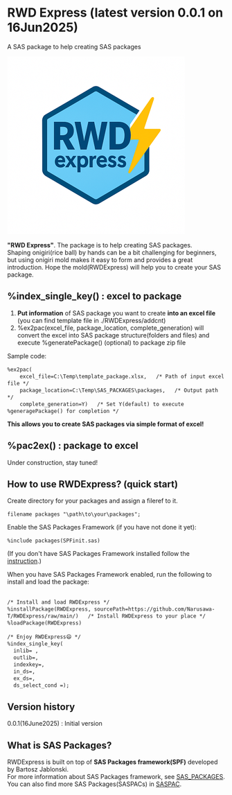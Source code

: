 # RWD Express (latest version 0.0.1 on 16Jun2025)
A SAS package to help creating SAS packages

![logo](https://github.com/Narusawa-T/RWDExpress/blob/main/RWDExpress_small.png)

**"RWD Express"**. The package is to help creating SAS packages. <br>Shaping onigiri(rice ball) by hands can be a bit challenging for beginners, but using onigiri mold makes it easy to form and provides a great introduction. Hope the mold(RWDExpress) will help you to create your SAS package.

## %index_single_key() : excel to package
1. **Put information** of SAS package you want to create **into an excel file** <br>(you can find template file in ./RWDExpress/addcnt)
2. %ex2pac(excel_file, package_location, complete_generation) will convert the excel into SAS package structure(folders and files) and execute %generatePackage() (optional) to package zip file

Sample code:
~~~sas
%ex2pac(
	excel_file=C:\Temp\template_package.xlsx,   /* Path of input excel file */
	package_location=C:\Temp\SAS_PACKAGES\packages,   /* Output path */
	complete_generation=Y)   /* Set Y(default) to execute %generagePackage() for completion */
~~~
**This allows you to create SAS packages via simple format of excel!**

## %pac2ex() : package to excel
Under construction, stay tuned!

## How to use RWDExpress? (quick start)
Create directory for your packages and assign a fileref to it.
~~~sas
filename packages "\path\to\your\packages";
~~~
 
Enable the SAS Packages Framework (if you have not done it yet):
~~~sas
%include packages(SPFinit.sas)
~~~
 
(If you don't have SAS Packages Framework installed follow the [instruction](https://github.com/yabwon/HoW-SASPackages/blob/main/Share%20your%20code%20with%20SAS%20Packages%20-%20a%20Hands-on-Workshop.md#how-to-install-the-sas-packages-framework).)
 
 
When you have SAS Packages Framework enabled, run the following to install and load the package:
 
~~~sas
 
/* Install and load RWDExpress */
%installPackage(RWDExpress, sourcePath=https://github.com/Narusawa-T/RWDExpress/raw/main/)   /* Install RWDExpress to your place */
%loadPackage(RWDExpress)
 
/* Enjoy RWDExpress😄 */
%index_single_key(
  inlib= ,
  outlib=,
  indexkey=,
  in_ds=,
  ex_ds=,
  ds_select_cond =);
~~~

## Version history
0.0.1(16June2025)	: Initial version

## What is SAS Packages?
RWDExpress is built on top of **SAS Packages framework(SPF)** developed by Bartosz Jablonski.  
For more information about SAS Packages framework, see [SAS_PACKAGES](https://github.com/yabwon/SAS_PACKAGES).  
You can also find more SAS Packages(SASPACs) in [SASPAC](https://github.com/SASPAC).


